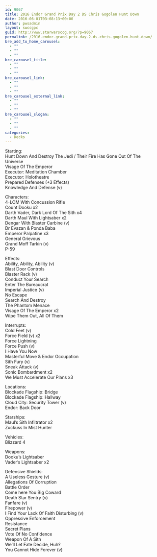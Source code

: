 ```yaml
---
id: 9067
title: 2016 Endor Grand Prix Day 2 DS Chris Gogolen Hunt Down
date: 2016-06-01T03:08:13+00:00
author: pwsadmin
layout: swccgpc
guid: http://www.starwarsccg.org/?p=9067
permalink: /2016-endor-grand-prix-day-2-ds-chris-gogolen-hunt-down/
bre_add_to_home_carousel:
  - ""
  - ""
  - ""
bre_carousel_title:
  - ""
  - ""
  - ""
bre_carousel_link:
  - ""
  - ""
  - ""
bre_carousel_external_link:
  - ""
  - ""
  - ""
bre_carousel_slogan:
  - ""
  - ""
  - ""
categories:
  - Decks
---
```

Starting:  
Hunt Down And Destroy The Jedi / Their Fire Has Gone Out Of The Universe  
Visage Of The Emperor  
Executor: Meditation Chamber  
Executor: Holotheatre  
Prepared Defenses (+3 Effects)  
Knowledge And Defense (v)

Characters:  
4-LOM With Concussion Rifle  
Count Dooku x2  
Darth Vader, Dark Lord Of The Sith x4  
Darth Maul With Lightsaber x2  
Dengar With Blaster Carbine (v)  
Dr Evazan & Ponda Baba  
Emperor Palpatine x3  
General Grievous  
Grand Moff Tarkin (v)  
P-59

Effects:  
Ability, Ability, Ability (v)  
Blast Door Controls  
Blaster Rack (v)  
Conduct Your Search  
Enter The Bureaucrat  
Imperial Justice (v)  
No Escape  
Search And Destroy  
The Phantom Menace  
Visage Of The Emperor x2  
Wipe Them Out, All Of Them

Interrupts:  
Cold Feet (v)  
Force Field (v) x2  
Force Lightning  
Force Push (v)  
I Have You Now  
Masterful Move & Endor Occupation  
Sith Fury (v)  
Sneak Attack (v)  
Sonic Bombardment x2  
We Must Accelerate Our Plans x3

Locations:  
Blockade Flagship: Bridge  
Blockade Flagship: Hallway  
Cloud City: Security Tower (v)  
Endor: Back Door

Starships:  
Maul&#8217;s Sith Infiltrator x2  
Zuckuss In Mist Hunter 

Vehicles:  
Blizzard 4 

Weapons:  
Dooku&#8217;s Lightsaber  
Vader&#8217;s Lightsaber x2

Defensive Shields:  
A Useless Gesture (v)  
Allegations Of Corruption  
Battle Order  
Come here You Big Coward  
Death Star Sentry (v)  
Fanfare (v)  
Firepower (v)  
I Find Your Lack Of Faith Disturbing (v)  
Oppressive Enforcement  
Resistance  
Secret Plans  
Vote Of No Confidence  
Weapon Of A Sith  
We&#8217;ll Let Fate Decide, Huh?  
You Cannot Hide Forever (v)